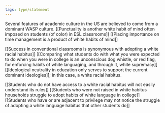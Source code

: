 ```yaml
---
tags: type/statement 
---
```

Several features of academic culture in the US are believed to come from a dominant WASP culture. [[Punctuality is another white habit of mind often imposed on students (of color) in ESL classrooms]] [[Placing importance on time management is a product of white habits of mind]] 

[[Success in conventional classrooms is synonymous with adopting a white racial habitus]] [[Comparing what students do with what you were expected to do when you were in college is an unconscious dog whistle, or red flag, for enforcing habits of white languaging, and through it, white supremacy]] [[Ideological neutrality in education only serves to support the current dominant ideologies]]; in this case, a white racial habitus.

[[Students who do not have access to a white racial habitus will not easily understand its rules]] [[Students who were not raised in white habitus households struggle to adopt habits of white language in college]] [[Students who have or are adjacent to privilege may not notice the struggle of adopting a white language habitus that other students do]]